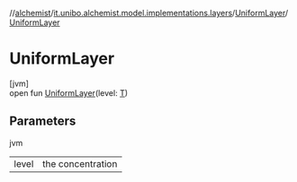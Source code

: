 //[alchemist](../../../index.md)/[it.unibo.alchemist.model.implementations.layers](../index.md)/[UniformLayer](index.md)/[UniformLayer](-uniform-layer.md)

# UniformLayer

[jvm]\
open fun [UniformLayer](-uniform-layer.md)(level: [T](index.md))

## Parameters

jvm

| | |
|---|---|
| level | the concentration |
